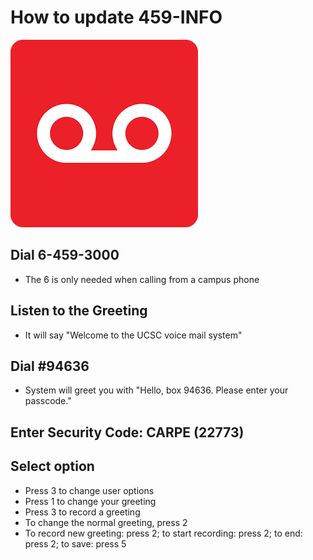 <!-- build:content -->
# How to update 459-INFO

![Voicemail Icon](voicemail.png)

## Dial 6-459-3000
- The 6 is only needed when calling from a campus phone

## Listen to the Greeting
- It will say "Welcome to the UCSC voice mail system"

## Dial #94636
- System will greet you with "Hello, box 94636. Please enter your passcode."

## Enter Security Code: CARPE (22773)

## Select option
- Press 3 to change user options
- Press 1 to change your greeting
- Press 3 to record a greeting
- To change the normal greeting, press 2
- To record new greeting: press 2; to start recording: press 2; to end: press 2; to save: press 5

<!-- /build:content -->